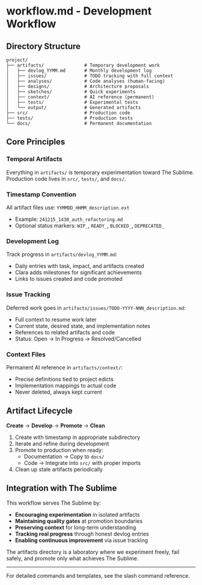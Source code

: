 # workflow.md - Development Workflow

## Directory Structure

```
project/
├── artifacts/               # Temporary development work
│   ├── devlog_YYMM.md       # Monthly development log
│   ├── issues/              # TODO tracking with full context
│   ├── analyses/            # Code analyses (human-facing)
│   ├── designs/             # Architecture proposals
│   ├── sketches/            # Quick experiments
│   ├── context/             # AI reference (permanent)
│   ├── tests/               # Experimental tests
│   └── output/              # Generated artifacts
├── src/                     # Production code
├── tests/                   # Production tests
└── docs/                    # Permanent documentation
```

## Core Principles

### Temporal Artifacts
Everything in `artifacts/` is temporary experimentation toward The Sublime. Production code lives in `src/`, `tests/`, and `docs/`.

### Timestamp Convention
All artifact files use: `YYMMDD_HHMM_description.ext`
- Example: `241215_1430_auth_refactoring.md`
- Optional status markers: `WIP_`, `READY_`, `BLOCKED_`, `DEPRECATED_`

### Development Log
Track progress in `artifacts/devlog_YYMM.md`:
- Daily entries with task, impact, and artifacts created
- Clara adds milestones for significant achievements
- Links to issues created and code promoted

### Issue Tracking
Deferred work goes in `artifacts/issues/TODO-YYYY-NNN_description.md`:
- Full context to resume work later
- Current state, desired state, and implementation notes
- References to related artifacts and code
- Status: Open → In Progress → Resolved/Cancelled

### Context Files
Permanent AI reference in `artifacts/context/`:
- Precise definitions tied to project edicts
- Implementation mappings to actual code
- Never deleted, always kept current

## Artifact Lifecycle

**Create** → **Develop** → **Promote** → **Clean**

1. Create with timestamp in appropriate subdirectory
2. Iterate and refine during development
3. Promote to production when ready:
   - Documentation → Copy to `docs/`
   - Code → Integrate into `src/` with proper imports
4. Clean up stale artifacts periodically

## Integration with The Sublime

This workflow serves The Sublime by:
- **Encouraging experimentation** in isolated artifacts
- **Maintaining quality gates** at promotion boundaries
- **Preserving context** for long-term understanding
- **Tracking real progress** through honest devlog entries
- **Enabling continuous improvement** via issue tracking

The artifacts directory is a laboratory where we experiment freely, fail safely, and promote only what achieves The Sublime.

---

For detailed commands and templates, see the slash command reference.
